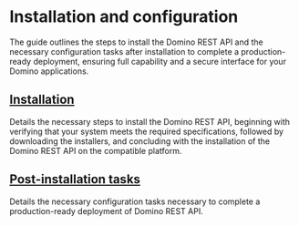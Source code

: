 # Installation and configuration

The guide outlines the steps to install the Domino REST API and the necessary configuration tasks after installation to complete a production-ready deployment, ensuring full capability and a secure interface for your Domino applications.

## [Installation](install/index.md)

Details the necessary steps to install the Domino REST API, beginning with verifying that your system meets the required specifications, followed by downloading the installers, and concluding with the installation of the Domino REST API on the compatible platform.

## [Post-installation tasks](configuration/index.md)

Details the necessary configuration tasks necessary to complete a production-ready deployment of Domino REST API.
<!--
## Installation

!!! note "**System requirements**"
      Before performing the installation, make sure to check the [System requirements](https://support.hcltechsw.com/csm?id=kb_article&sysparm_article=KB0101789).

### Download Domino REST API

!!!note
    **Starting Domino REST API version 1.0.9**, there will be four install files available for download. There will be two install files for Domino 12 and two install files for Domino 14. **For example**:

    For Domino 12

    - `Domino_REST_API_V1.0.9_R12_Docker.tar.gz`
    - `Domino_REST_API_V1.0.9_R12_Installer.tar.gz`
    
    For Domino 14

    - `Domino_REST_API_V1.0.9_R14_Docker.tar.gz`
    - `Domino_REST_API_V1.0.9_R14_Installer.tar.gz`

!!!warning "Important"
    - For **Domino customers**, download the Domino REST API via the [My HCLSoftware Portal](#via-my-hclsoftware-portal). 
    - For **Volt MX Go customers**, download the Domino REST API via [HCL Software License and Download Portal](#via-hcl-software-license-and-download-portal) or via [My HCLSoftware Portal](#via-my-hclsoftware-portal).

#### via My HCLSoftware Portal

1. Go to [My HCLSoftware Portal](https://my.hcltechsw.com/ "Opens a new tab"){: target="_blank" rel="noopener noreferrer"}&nbsp;![link image](../../assets/images/external-link.svg){: style="height:15px;width:15px"}.

2. On the landing page, click **Sign in**.
3. On the sign-in page, log in using your credentials. 
4. On the **Software Downloads** page, click **HCL Domino**. 
5. On the **HCL Domino** page, go to the **Tools, Connectors, and Integrators** section and click **Domino REST API**.
6. Under **Releases**, click the release version you want to download. 
7. Under **Downloads**, click the **Direct download** icon corresponding to the file you want to download. 

#### via HCL Software License and Download Portal

1. Go to [HCL Software License and Download Portal](https://hclsoftware.flexnetoperations.com/ "Opens a new tab"){: target="_blank" rel="noopener noreferrer"}&nbsp;![link image](../../assets/images/external-link.svg){: style="height:15px;width:15px"}.

2. On the sign-in page, enter your username and click **Next**. The **License & Download Portal** home page opens.
3. On the **License & Download Portal** home page, go to **Your Downloads** and search for and click **HCL Domino**. The **Download Packages** page opens.
4. On the **Download Packages** page under the **New Versions** tab, select the HCL Domino REST API version that you want to download.
5. On the **Software Terms and Conditions** page, click **I agree** for the **EULA Agreement**.
6. On the **Downloads** page, select the files to download and then click **Download Selected Files**, or click the file name of the file you want to download in the **File Name** column. 

    !!!note
        When downloading files for the first time by clicking **Download Selected Files**, you need to install the **Download Manager Interface** once. Follow the download and installation instructions. After installing the **Download Manager Interface**, you can resume your download.

--**Option 2**

1. Go to [HCL Software License and Download Portal](https://hclsoftware.flexnetoperations.com/ "Opens a new tab"){: target="_blank" rel="noopener noreferrer"}&nbsp;![link image](../../assets/images/external-link.svg){: style="height:15px;width:15px"}.

2. On the sign in page, enter your username and click **Next**. The **License & Download Portal** home page opens.
1. Go to **Downloads** &rarr; **Search Downloads**.
2. On the **Download Search** page, enter `HCL Domino REST API` in the **Search for** field, and then click **Search**.
3. Select the HCL Domino REST API version that you want to download from the search result.
5. On the **Software Terms and Conditions** page, click **I agree** for the **EULA Agreement**.
6. On the **Downloads** page, select the files to download and then click **Download Selected Files**, or click the file name of the file you want to download in the **File Name** column.
-- 


!!! tip
      If you downloaded the `Domino REST API Installer`, extract the `.tar.gz` file before installing.

      Perform the following based on your OS:

      - `macOS` / `linux` - execute the following command:
         `tar xvf ./Domino_REST_API_V1_Installer.tar.gz --no-same-owner --no-same-permissions`

      - `Windows` - Newer versions of Windows supports extracting `.tar.gz` through the Explorer, also most 3rd party compression utilities supports extracting `.tar.gz` -- Consult your 3rd party tool documentation for more information.

      You may ignore any warning starting with `Ignoring unknown extended header keyword` while decompressing the tar.gz file.

Domino REST API can be installed on:

- Notes Client on [macOS](../installconfig/mac.md)

- Notes Client on [Windows](../installconfig/win.md)

- Domino Server on [Windows](../installconfig/win.md)

- Domino Server on [Linux](../installconfig/linux.md)

- Domino Server on [Docker or Kubernetes](../installconfig/docker.md)
-- Domino Server on [Kubernetes](../installconfig/helm.md)--

All platforms use a Java-based installer, except Kubernetes or Docker, which uses a container (colloquial referred to as Docker) image. You can download the installer and the Docker image from your HCL Software License and Download Portal or My HCLSoftware Portal account. For any questions, contact your HCL reseller.

!!! warning "You did shut down Domino, did you?"

    It is strongly recommended, that you shut down your Domino server before running the installer. The installer updates the `notes.ini` which could conflict with a running Domino server

The installer requires a series of parameters:

```bash
[sudo] java -jar restapiInstall.jar [-ahnsyV] -d=<dataDir> -i=<notesIni> -r=<restapiDir> -p=<programDir>
```

"jarfilename.md"


!!! tip
      Notes and Domino install a JVM on your computer. You can and should use it to install.

      - On Linux, `/opt/hcl/domino/notes/latest/linux/jvm/bin`
      - On Windows, `<Notes installation directory>/jvm/bin` (example: `Program Files/HCL/Notes/jvm/bin`)

      You can also verify the Java version by opening the command prompt, going to the installation location, and then typing `java -version`.

### Explanation of parameters

| Short | Full parameter | Mandatory | Description |
| :---: | ----- | :-------: | ----- |
| `-d`  | `--dataDir=<dataDir>`       |     ✓     | Directory of your HCL Notes or Domino data. |
| `-i`  | `--ini=<notesIni>`          |     ✓     | HCL Notes/Domino notes.ini file.                                                                                                                                                                                                                                                           |
| `-r`  | `--restapiDir=<restapiDir>` |     ✓     | Directory to install the Domino REST API files into.                                                                                                                                                                                                                                       |
| `-p`  | `--programDir=<programDir>` |     ✓     | Directory where HCL Notes or Domino is installed.                                                                                                                                                                                                                                          |
|       |                             |           |                                                                                                                                                                                                                                                                                            |
| `-u`  | `--upgrade`                 |           | Performs an upgrade from a previous version. Upgrade will remove known<br />program files and libraries from the rest API directory and install the new<br />version into the same directory.                                                                                              |
| `-f`  | `--forceUpgrade`            |           | Performs an upgrade without regard to the previous version. If an unknown<br />version or unexpected files are found in the rest API directory, this option will delete<br />the entire contents of the rest API directory and subdirectories first before installing<br/>the new version. |
| `-a`  | `--accept`                  |           | Automatically accept terms & conditions.                                                                                                                                                                                                                                                   |
| `-h`  | `--help`                    |           | Show this help message and exit.                                                                                                                                                                                                                                                           |
| `-n`  | `--noIniUpdates`            |           | Install the files, show updated ini entries but don't write them out. You are then responsible to update the [`notes.ini`](../../references/usingdominorestapi/restapitask.md) yourself, especially adding `restapi` to `servertasks` to auto-start the REST API                           |
| `-o`  | `--oneTouchInstall`         |           | If installing restapi as part of a Domino One Touch Install, use this option<br />to prevent checking for Notes / Domino directories and notes.ini.                                                                                                                                        |
| `-y`  | `--dryRun`                  |           | Do not actually copy or alter files and settings.                                                                                                                                                                                                                                          |
| `-s`  | `--skipDirectoryCheck`      |           | Skips the checks if the program and data directories<br />contain Notes or Domino.                                                                                                                                                                                                         |
| `-V`  | `--version`                 |           | Print version information and exit.                                                                                                                                                                                                                                                        |

### Installation return codes

| Code | Explanation                                                    |
| :--: | -------------------------------------------------------------- |
|  0   | Operation completed with no known error.                       |
|  1   | License not accepted.                                          |
|  2   | Installation type could not be determined or is not supported. |
|  3   | Check for / creation of installation directories failed.       |
|  4   | Extraction of Domino REST API binaries and JARs failed.        |
|  5   | Creation of start script/cmd failed.                           |
|  6   | Update of `notes.ini` failed.                                  |
|  7   | Upgrade aborted by user (missed the final **A** before proceeding with the upgrade).</br></br>To address the issue, make sure to type **A** before pressing **[Enter]** to proceed with the upgrade.|


!!! tip
      You can use a response file (see below) to provide the parameters.

### Using a response file

Instead of providing all parameters on the command line, the Domino REST API installer can be called using a [response file](https://picocli.info/#AtFiles):

```bash
[sudo] java -jar restapiInstaller.jar @responses.txt
```

The file contains one parameter per line. Lines starting with `#` get ignored. Variables with `\` need to be escaped `\\`:

```properties
# Sample of an installer response file
--dataDir=D:\\Domino\\data
--ini=D:\\Domino\\data\\notes.ini
--restapiDir=C:\\Program Files\\HCL\\restapi
--programDir=C:\\Program Files\\HCL\\Domino
--accept
```

## Configuration & Security

Domino REST API is preconfigured with settings that allow you to get started right away. It will run on **http** (not https) on port **8880**. However, you should familiarize yourself with all [configuration parameters](../../references/parameters.md) and [security](../../references/security/index.md) settings before you deploy into a production environment.


!!!tip
    Domino REST API honors all Domino access control mechanisms and doesn't allow anonymous access. For more information, see [Access Control](../../references/accesscontrol.md).

## Uninstall

Follow this [guide](../../howto/install/uninstall.md) to remove Domino REST API from your system.

## What to read next

- Complete the [walkthrough tutorial](../walkthrough/index.md).

- Learn about the [OpenAPI Swagger UI](../swagger.md).

- [Understanding configuration](../../references/understandingconfig.md), Once you are ready to tweak the default configuration, you need to understand how.

- [Hosting static applications](../../references/hostingstatic.md), often referred to as Single Page Applications (SPA) or browser apps. The [tutorial](../walkthrough/index.md) has [an example](../walkthrough/lab-07.md).
-->